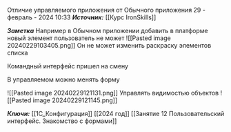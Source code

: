 
Отличие управляемого приложения от Обычного приложения
 29 - февраль - 2024  10:33 
***Источник:***  [[Курс IronSkills]] 

***Заметка*** 
Например в Обычном приложении  добавить в платформе новый элемент пользователь не может
![[Pasted image 20240229103405.png]]
Он не может изменить раскраску элементов списка

Командный интерфейс пришел на смену

В управляемом можно менять форму

![[Pasted image 20240229121131.png]]
Управлять видимостью объектов
![[Pasted image 20240229121145.png]]





***Ключи:*** [[1С_Конфигурация]] [[2024 год]]  [[Занятие 12 Пользовательский интерфейс. Знакомство с формами]]
